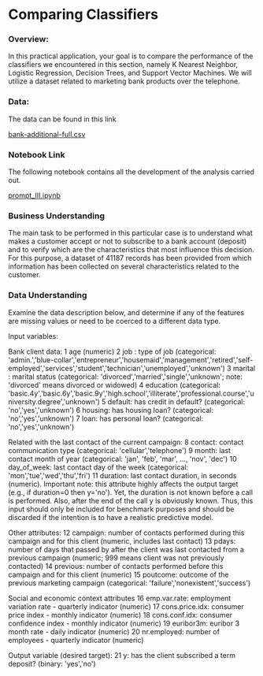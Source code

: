 # Comparing Classifiers

### Overview: ###

In this practical application, your goal is to compare the performance of the classifiers we encountered in this section, namely K Nearest Neighbor, Logistic Regression, Decision Trees, and Support Vector Machines. We will utilize a dataset related to marketing bank products over the telephone. 
 
### Data: ###

The data can be found in this link

[bank-additional-full.csv](https://github.com/camorante/Comparing-Classifiers/tree/main/data/bank-additional-full.csv)

### Notebook Link ###

The following notebook contains all the development of the analysis carried out.

[prompt_III.ipynb](https://github.com/camorante/Comparing-Classifiers/blob/main/prompt_III.ipynb)

### Business Understanding ###

The main task to be performed in this particular case is to understand what makes a customer accept or not to subscribe to a bank account (deposit) and to verify which are the characteristics that most influence this decision. For this purpose, a dataset of 41187 records has been provided from which information has been collected on several characteristics related to the customer.

### Data Understanding ###

Examine the data description below, and determine if any of the features are missing values or need to be coerced to a different data type.

Input variables:

Bank client data:
1 age (numeric)
2 job : type of job (categorical: 'admin.','blue-collar','entrepreneur','housemaid','management','retired','self-employed','services','student','technician','unemployed','unknown')
3 marital : marital status (categorical: 'divorced','married','single','unknown'; note: 'divorced' means divorced or widowed)
4 education (categorical: 'basic.4y','basic.6y','basic.9y','high.school','illiterate','professional.course','university.degree','unknown')
5 default: has credit in default? (categorical: 'no','yes','unknown')
6 housing: has housing loan? (categorical: 'no','yes','unknown')
7 loan: has personal loan? (categorical: 'no','yes','unknown')

Related with the last contact of the current campaign:
8 contact: contact communication type (categorical: 'cellular','telephone')
9 month: last contact month of year (categorical: 'jan', 'feb', 'mar', ..., 'nov', 'dec')
10 day_of_week: last contact day of the week (categorical: 'mon','tue','wed','thu','fri')
11 duration: last contact duration, in seconds (numeric). Important note: this attribute highly affects the output target (e.g., if duration=0 then y='no'). Yet, the duration is not known before a call is performed. Also, after the end of the call y is obviously known. Thus, this input should only be included for benchmark purposes and should be discarded if the intention is to have a realistic predictive model.

Other attributes:
12 campaign: number of contacts performed during this campaign and for this client (numeric, includes last contact)
13 pdays: number of days that passed by after the client was last contacted from a previous campaign (numeric; 999 means client was not previously contacted)
14 previous: number of contacts performed before this campaign and for this client (numeric)
15 poutcome: outcome of the previous marketing campaign (categorical: 'failure','nonexistent','success')

Social and economic context attributes
16 emp.var.rate: employment variation rate - quarterly indicator (numeric)
17 cons.price.idx: consumer price index - monthly indicator (numeric)
18 cons.conf.idx: consumer confidence index - monthly indicator (numeric)
19 euribor3m: euribor 3 month rate - daily indicator (numeric)
20 nr.employed: number of employees - quarterly indicator (numeric)

Output variable (desired target):
21 y: has the client subscribed a term deposit? (binary: 'yes','no')
